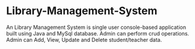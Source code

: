 # Library-Management-System

An Library Management System is single user console-based application built using Java and MySql database.
Admin can perform crud operations.
Admin can Add, View, Update and Delete student/teacher data.
